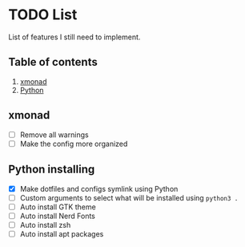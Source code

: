 # TODO List

List of features I still need to implement.

## Table of contents

1. [xmonad](#xmonad)
2. [Python](#Python)

## xmonad

- [ ] Remove all warnings
- [ ] Make the config more organized

## Python installing

- [x] Make dotfiles and configs symlink using Python
- [ ] Custom arguments to select what will be installed using `python3 .`
- [ ] Auto install GTK theme
- [ ] Auto install Nerd Fonts
- [ ] Auto install zsh
- [ ] Auto install apt packages
